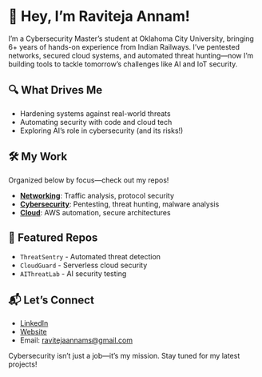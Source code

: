 # 👋 Hey, I’m Raviteja Annam!
I’m a Cybersecurity Master’s student at Oklahoma City University, bringing 6+ years of hands-on experience from Indian Railways. I’ve pentested networks, secured cloud systems, and automated threat hunting—now I’m building tools to tackle tomorrow’s challenges like AI and IoT security.

## 🔍 What Drives Me
- Hardening systems against real-world threats  
- Automating security with code and cloud tech  
- Exploring AI’s role in cybersecurity (and its risks!)  

## 🛠️ My Work
Organized below by focus—check out my repos!  
- **[Networking](#)**: Traffic analysis, protocol security  
- **[Cybersecurity](#)**: Pentesting, threat hunting, malware analysis  
- **[Cloud](#)**: AWS automation, secure architectures  

## 🌟 Featured Repos 
- `ThreatSentry` - Automated threat detection  
- `CloudGuard` - Serverless cloud security  
- `AIThreatLab` - AI security testing  

## 📬 Let’s Connect
- [LinkedIn](https://linkedin.com/in/ravi-teja-annam)  
- [Website](https://ravitejaannam.com)  
- Email: ravitejaannams@gmail.com  

Cybersecurity isn’t just a job—it’s my mission. Stay tuned for my latest projects!
